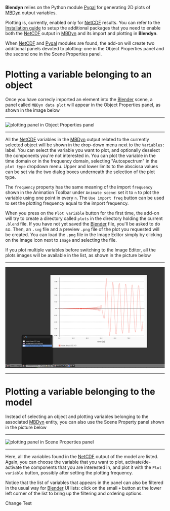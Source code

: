**Blendyn** relies on the Python module [Pygal][1] for generating 2D
plots of [MBDyn][2] output variables. 

Plotting is, currently, enabled only for [NetCDF][3] results. You can refer to
the [Installation guide][4] to setup the additional packages that you need to
enable both the [NetCDF][3] output in [MBDyn][2] and its import and plotting in
**Blendyn**.

When [NetCDF][3] and [Pygal][1] modules are found, the add-on will create two
additional panels devoted to plotting: one in the Object Properties panel and
the second one in the Scene Properties panel. 

# Plotting a variable belonging to an object
Once you have correcly imported an element into the [Blender][5] scene, a panel
called `MBDyn data plot` will appear in the Object Properties panel, as shown in
the image below
- - - 
![plotting panel in Object Properties
panel](images/properties_object_plot_panel.png "Plot panel in Object Properties
panel")
- - - 
All the [NetCDF][3] variables in the [MBDyn][2] output related to the currently
selected object will be shown in the drop-down menu next to the `Variables:`
label. You can select the variable you want to plot, and optionally deselect the
components you're not interested in. You can plot the variable in the time
domain or in the frequency domain, selecting "Autospectrum" in the `plot type`
dropdown menu. Upper and lower limits to the abscissa values can be set via the
two dialog boxes underneath the selection of the plot type.

The `frequency` property has the same meaning of the import `frequency` shown in
the Animation Toolbar under `Animate scene`: set it to `n` to plot the variable
using one point in every `n`. The `Use import freq` button can be used to set
the plotting frequency equal to the import frequency. 

When you press on the `Plot variable` button for the first time, the add-on will
try to create a directory called `plots` in the directory holding the current
`.blend` file. If you have not yet saved the [Blender][5] file, you'll be asked
to do so. Then, an `.svg` file and a preview `.png` file of the plot you
requested will be created. You can load the `.png` file in the Image Editor
simply by clicking on the image icon next to `Image` and selecting the file. 

If you plot multiple variables before switching to the Image Editor, all the
plots images will be available in the list, as shown in the picture below

- - - 
![linking a plotted image in the Image Editor](images/plot_image_editor.png
"Linking a plotted image in the Image Editor")
- - -

# Plotting a variable belonging to the model
Instead of selecting an object and plotting variables belonging to the
associated [MBDyn][2] entity, you can also use the Scene Property panel shown in
the picture below
- - - 
![plotting panel in Scene Properties
panel](images/properties_scene_plot_panel.png "Plot panel in Scene Properties
panel")
- - - 
Here, all the variables found in the [NetCDF][3] output of the model are listed.
Again, you can choose the variable that you want to plot, activate/de-activate
the components that you are interested in, and plot it with the `Plot variable`
button, possibly after setting the plotting frequency. 

Notice that the list of variables that appears in the panel can also be
filtered in the usual way for [Blender][5] UI lists: click on the small `+`
button at the lower left corner of the list to bring up the filtering and
ordering options.

Change Test

  [1]: http://www.pygal.org/en/latest/
  [2]: https://www.mbdyn.org
  [3]: http://www.unidata.ucar.edu/software/netcdf/
  [4]: https://github.com/zanoni-mbdyn/blendyn/wiki/Installation
  [5]: https://www.blender.org/
